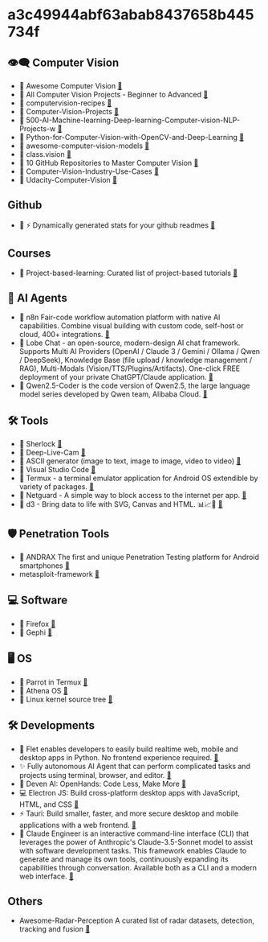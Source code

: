 # a3c49944abf63abab8437658b445734f

## 👁️‍🗨️ Computer Vision
- 🔗 Awesome Computer Vision <a href="https://github.com/jbhuang0604/awesome-computer-vision.git">🔗</a>
- 🔗 All Computer Vision Projects - Beginner to Advanced  <a href="https://github.com/avs-abhishek123/Computer-Vision-Projects.git">🔗</a>
- 🔗 computervision-recipes  <a href="https://github.com/microsoft/computervision-recipes.git">🔗</a>
- 🔗 Computer-Vision-Projects  <a href="https://github.com/Aryan-Chharia/Computer-Vision-Projects.git">🔗</a>
- 🔗 500-AI-Machine-learning-Deep-learning-Computer-vision-NLP-Projects-w  <a href="https://github.com/ashishpatel26/500-AI-Machine-learning-Deep-learning-Computer-vision-NLP-Projects-with-code.git">🔗</a>
- 🔗 Python-for-Computer-Vision-with-OpenCV-and-Deep-Learning <a href="https://github.com/worklifesg/Python-for-Computer-Vision-with-OpenCV-and-Deep-Learning.git">🔗</a>
- 🔗 awesome-computer-vision-models <a href="https://github.com/gmalivenko/awesome-computer-vision-models.git">🔗</a>
- 🔗 class.vision <a href="https://github.com/Alireza-Akhavan/class.vision.git">🔗</a>
- 🔗 10 GitHub Repositories to Master Computer Vision <a href="https://www.kdnuggets.com/10-github-repositories-to-master-computer-vision">🔗</a>
- 🔗 Computer-Vision-Industry-Use-Cases <a href="https://github.com/ashishpatel26/Computer-Vision-Industry-Use-Cases.git">🔗</a>
- 🔗 Udacity-Computer-Vision <a href="https://github.com/Gan-Tu/Udacity-Computer-Vision.git">🔗</a>

## Github
- 🔗 ⚡ Dynamically generated stats for your github readmes  <a href="https://github.com/anuraghazra/github-readme-stats.git">🔗</a>

## Courses
- 🔗 Project-based-learning: Curated list of project-based tutorials <a href="https://github.com/practical-tutorials/project-based-learning.git">🔗</a>

## 🤖 AI Agents
- 🔗 n8n Fair-code workflow automation platform with native AI capabilities. Combine visual building with custom code, self-host or cloud, 400+ integrations. <a href="https://github.com/n8n-io/n8n.git">🔗</a>
- 🔗 Lobe Chat - an open-source, modern-design AI chat framework. Supports Multi AI Providers (OpenAI / Claude 3 / Gemini / Ollama / Qwen / DeepSeek), Knowledge Base (file upload / knowledge management / RAG), Multi-Modals (Vision/TTS/Plugins/Artifacts). One-click FREE deployment of your private ChatGPT/Claude application. <a href="https://github.com/LoneStamp/lobe-chat.git">🔗</a>
- 🔗 Qwen2.5-Coder is the code version of Qwen2.5, the large language model series developed by Qwen team, Alibaba Cloud. <a href="https://github.com/QwenLM/Qwen2.5-Coder.git">🔗</a>

## 🛠️ Tools
- 🔗 Sherlock <a href="https://github.com/LoneStamp/sherlock.git">🔗</a>
- 🔗 Deep-Live-Cam <a href="https://github.com/hacksider/Deep-Live-Cam.git">🔗</a>
- 🔗 ASCII generator (image to text, image to image, video to video) <a href="https://github.com/vietnh1009/ASCII-generator.git">🔗</a>
- 🔗 Visual Studio Code <a href="https://github.com/microsoft/vscode.git">🔗</a>
- 🔗 Termux - a terminal emulator application for Android OS extendible by variety of packages. <a href="https://github.com/termux/termux-app.git">🔗</a>
- 🔗 Netguard - A simple way to block access to the internet per app.  <a href="https://github.com/M66B/NetGuard.git">🔗</a>
- 🔗 d3 - Bring data to life with SVG, Canvas and HTML. 📊📈🎉   <a href="https://github.com/d3/d3.git">🔗</a>

## 🛡️ Penetration Tools
- 🔗 ANDRAX The first and unique Penetration Testing platform for Android smartphones <a href="https://github.com/laudarch/ANDRAX-Mobile-Pentest.git">🔗</a>
- metasploit-framework <a href="https://github.com/ParrotSec/metasploit-framework.git">🔗</a>


## 💻 Software
- 🔗 Firefox <a href="https://github.com/bolucat/Firefox.git">🔗</a>
- 🔗 Gephi <a href="https://github.com/gephi/gephi.git">🔗</a>

## 🖥️ OS
- 🔗 Parrot in Termux <a href="https://github.com/wahasa/Parrot.git">🔗</a>
- 🔗 Athena OS <a href="https://github.com/Athena-OS/athena.git">🔗</a>
- 🔗 Linux kernel source tree <a href="https://github.com/torvalds/linux.git">🔗</a>

## 🛠️ Developments
- 🔗 Flet enables developers to easily build realtime web, mobile and desktop apps in Python. No frontend experience required. <a href="https://github.com/flet-dev/flet.git">🔗</a>
- ✨ Fully autonomous AI Agent that can perform complicated tasks and projects using terminal, browser, and editor. <a href="https://github.com/semanser/codel.git">🔗</a>
- 🙌 Deven AI: OpenHands: Code Less, Make More <a href="https://github.com/All-Hands-AI/OpenHands.git">🔗</a>
- 💻 Electron JS: Build cross-platform desktop apps with JavaScript, HTML, and CSS <a href="https://github.com/electron/electron.git">🔗</a>
- ⚡ Tauri: Build smaller, faster, and more secure desktop and mobile applications with a web frontend. <a href="https://github.com/tauri-apps/tauri.git">🔗</a>
- 🔧 Claude Engineer is an interactive command-line interface (CLI) that leverages the power of Anthropic's Claude-3.5-Sonnet model to assist with software development tasks. This framework enables Claude to generate and manage its own tools, continuously expanding its capabilities through conversation. Available both as a CLI and a modern web interface. <a href="https://github.com/Doriandarko/claude-engineer.git">🔗</a>

## Others
- Awesome-Radar-Perception A curated list of radar datasets, detection, tracking and fusion <a href="https://github.com/ZHOUYI1023/awesome-radar-perception.git">🔗</a>

